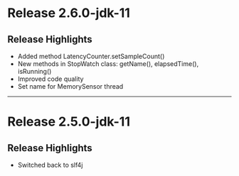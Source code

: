 # Release 2.6.0-jdk-11

## Release Highlights

* Added method LatencyCounter.setSampleCount()
* New methods in StopWatch class: getName(), elapsedTime(), isRunning()
* Improved code quality
* Set name for MemorySensor thread

---

# Release 2.5.0-jdk-11

## Release Highlights

* Switched back to slf4j

